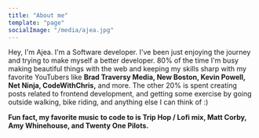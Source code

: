 ```yaml
---
title: "About me"
template: "page"
socialImage: "/media/ajea.jpg"
---
```

Hey, I'm Ajea. I'm a Software developer. I've been just enjoying the journey and trying to make myself a better developer. 80% of the time I'm busy making beautiful things with the web and keeping my skills sharp with my favorite YouTubers like **Brad Traversy Media, New Boston, Kevin Powell, Net Ninja, CodeWithChris,** and more. The other 20% is spent creating posts related to frontend development, and getting some exercise by going outside walking, bike riding, and anything else I can think of :)

**Fun fact, my favorite music to code to is Trip Hop / Lofi mix, Matt Corby, Amy Whinehouse, and Twenty One Pilots.**